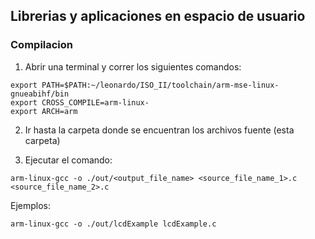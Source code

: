 ## Librerias y aplicaciones en espacio de usuario

### Compilacion

1. Abrir una terminal y correr los siguientes comandos:

```
export PATH=$PATH:~/leonardo/ISO_II/toolchain/arm-mse-linux-gnueabihf/bin
export CROSS_COMPILE=arm-linux-
export ARCH=arm
```

2. Ir hasta la carpeta donde se encuentran los archivos fuente (esta carpeta)

3. Ejecutar el comando:
```
arm-linux-gcc -o ./out/<output_file_name> <source_file_name_1>.c <source_file_name_2>.c
```

Ejemplos:
```
arm-linux-gcc -o ./out/lcdExample lcdExample.c

```
